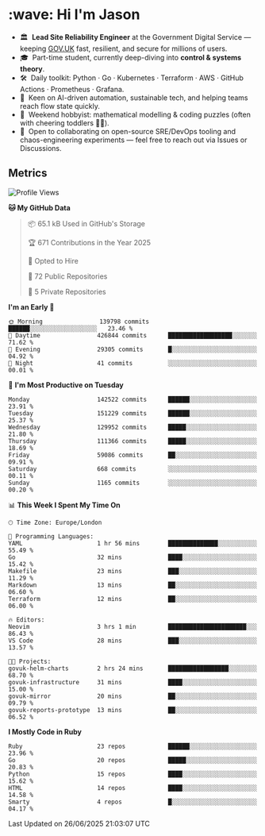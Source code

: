 <h1 align="left" id="jason-title">:wave: Hi I'm Jason</h1>

- 🏛️ &nbsp;**Lead Site Reliability Engineer** at the Government Digital Service — keeping [GOV.UK](https://www.gov.uk/) fast, resilient, and secure for millions of users.  
- 🎓 &nbsp;Part-time student, currently deep-diving into **control & systems theory**.  
- 🛠️ &nbsp;Daily toolkit: Python · Go · Kubernetes · Terraform · AWS · GitHub Actions · Prometheus · Grafana.  
- 🌱 &nbsp;Keen on AI-driven automation, sustainable tech, and helping teams reach flow state quickly.  
- 🧩 &nbsp;Weekend hobbyist: mathematical modelling & coding puzzles (often with cheering toddlers 👶👶). 
- 🤝 &nbsp;Open to collaborating on open-source SRE/DevOps tooling and chaos-engineering experiments — feel free to reach out via Issues or Discussions.


<h2>Metrics</h2>

<!--START_SECTION:waka-->
![Profile Views](http://img.shields.io/badge/Profile%20Views-9-blue)

**🐱 My GitHub Data** 

> 📦 65.1 kB Used in GitHub's Storage 
 > 
> 🏆 671 Contributions in the Year 2025
 > 
> 💼 Opted to Hire
 > 
> 📜 72 Public Repositories 
 > 
> 🔑 5 Private Repositories 
 > 
**I'm an Early 🐤** 

```text
🌞 Morning                139798 commits      ██████░░░░░░░░░░░░░░░░░░░   23.46 % 
🌆 Daytime                426844 commits      ██████████████████░░░░░░░   71.62 % 
🌃 Evening                29305 commits       █░░░░░░░░░░░░░░░░░░░░░░░░   04.92 % 
🌙 Night                  41 commits          ░░░░░░░░░░░░░░░░░░░░░░░░░   00.01 % 
```
📅 **I'm Most Productive on Tuesday** 

```text
Monday                   142522 commits      ██████░░░░░░░░░░░░░░░░░░░   23.91 % 
Tuesday                  151229 commits      ██████░░░░░░░░░░░░░░░░░░░   25.37 % 
Wednesday                129952 commits      █████░░░░░░░░░░░░░░░░░░░░   21.80 % 
Thursday                 111366 commits      █████░░░░░░░░░░░░░░░░░░░░   18.69 % 
Friday                   59086 commits       ██░░░░░░░░░░░░░░░░░░░░░░░   09.91 % 
Saturday                 668 commits         ░░░░░░░░░░░░░░░░░░░░░░░░░   00.11 % 
Sunday                   1165 commits        ░░░░░░░░░░░░░░░░░░░░░░░░░   00.20 % 
```


📊 **This Week I Spent My Time On** 

```text
🕑︎ Time Zone: Europe/London

💬 Programming Languages: 
YAML                     1 hr 56 mins        ██████████████░░░░░░░░░░░   55.49 % 
Go                       32 mins             ████░░░░░░░░░░░░░░░░░░░░░   15.42 % 
Makefile                 23 mins             ███░░░░░░░░░░░░░░░░░░░░░░   11.29 % 
Markdown                 13 mins             ██░░░░░░░░░░░░░░░░░░░░░░░   06.60 % 
Terraform                12 mins             ██░░░░░░░░░░░░░░░░░░░░░░░   06.00 % 

🔥 Editors: 
Neovim                   3 hrs 1 min         ██████████████████████░░░   86.43 % 
VS Code                  28 mins             ███░░░░░░░░░░░░░░░░░░░░░░   13.57 % 

🐱‍💻 Projects: 
govuk-helm-charts        2 hrs 24 mins       █████████████████░░░░░░░░   68.70 % 
govuk-infrastructure     31 mins             ████░░░░░░░░░░░░░░░░░░░░░   15.00 % 
govuk-mirror             20 mins             ██░░░░░░░░░░░░░░░░░░░░░░░   09.79 % 
govuk-reports-prototype  13 mins             ██░░░░░░░░░░░░░░░░░░░░░░░   06.52 % 
```

**I Mostly Code in Ruby** 

```text
Ruby                     23 repos            ██████░░░░░░░░░░░░░░░░░░░   23.96 % 
Go                       20 repos            █████░░░░░░░░░░░░░░░░░░░░   20.83 % 
Python                   15 repos            ████░░░░░░░░░░░░░░░░░░░░░   15.62 % 
HTML                     14 repos            ████░░░░░░░░░░░░░░░░░░░░░   14.58 % 
Smarty                   4 repos             █░░░░░░░░░░░░░░░░░░░░░░░░   04.17 % 
```




 Last Updated on 26/06/2025 21:03:07 UTC
<!--END_SECTION:waka-->

<!-- links -->

[issues page]: https://github.com/jasonBirchall/jasonBirchall/issues "jasonBirchall/issues"

